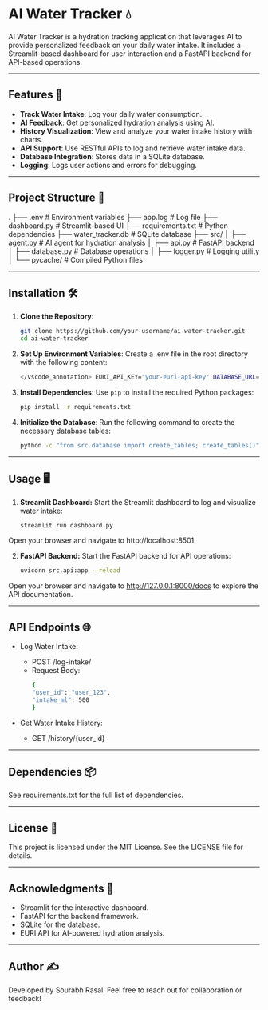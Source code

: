 # AI Water Tracker 💧

AI Water Tracker is a hydration tracking application that leverages AI to provide personalized feedback on your daily water intake. It includes a Streamlit-based dashboard for user interaction and a FastAPI backend for API-based operations.

---

## Features 🚀

- **Track Water Intake**: Log your daily water consumption.
- **AI Feedback**: Get personalized hydration analysis using AI.
- **History Visualization**: View and analyze your water intake history with charts.
- **API Support**: Use RESTful APIs to log and retrieve water intake data.
- **Database Integration**: Stores data in a SQLite database.
- **Logging**: Logs user actions and errors for debugging.

---

## Project Structure 📂
. ├── .env # Environment variables ├── app.log # Log file ├── dashboard.py # Streamlit-based UI ├── requirements.txt # Python dependencies ├── water_tracker.db # SQLite database ├── src/ │ ├── agent.py # AI agent for hydration analysis │ ├── api.py # FastAPI backend │ ├── database.py # Database operations │ ├── logger.py # Logging utility │ └── pycache/ # Compiled Python files


---

## Installation 🛠️

1. **Clone the Repository**:
   ```bash
   git clone https://github.com/your-username/ai-water-tracker.git
   cd ai-water-tracker

2. **Set Up Environment Variables**: Create a .env file in the root directory with the following content:
    ```bash
    </vscode_annotation> EURI_API_KEY="your-euri-api-key" DATABASE_URL=sqlite:///water_tracker.db


3. **Install Dependencies**:
    Use `pip` to install the required Python packages:
    ```bash
    pip install -r requirements.txt

4. **Initialize the Database**: Run the following command to create the necessary database tables:
    ```bash
    python -c "from src.database import create_tables; create_tables()"

---

## Usage 🖥️
1. **Streamlit Dashboard:**
    Start the Streamlit dashboard to log and visualize water intake:
    ```bash
    streamlit run dashboard.py

Open your browser and navigate to http://localhost:8501.

2. **FastAPI Backend:**
    Start the FastAPI backend for API operations:
    ```bash
    uvicorn src.api:app --reload

Open your browser and navigate to http://127.0.0.1:8000/docs to explore the API documentation.

---

## API Endpoints 🌐
- Log Water Intake:

    - POST /log-intake/
    - Request Body:
        ```bash
        {
        "user_id": "user_123",
        "intake_ml": 500
        }

- Get Water Intake History:
    - GET /history/{user_id}

---

## Dependencies 📦
See requirements.txt for the full list of dependencies.

---
## License 📜
This project is licensed under the MIT License. See the LICENSE file for details.

---
## Acknowledgments 🙌
- Streamlit for the interactive dashboard.
- FastAPI for the backend framework.
- SQLite for the database.
- EURI API for AI-powered hydration analysis.

---
## Author ✍️
Developed by Sourabh Rasal. Feel free to reach out for collaboration or feedback!